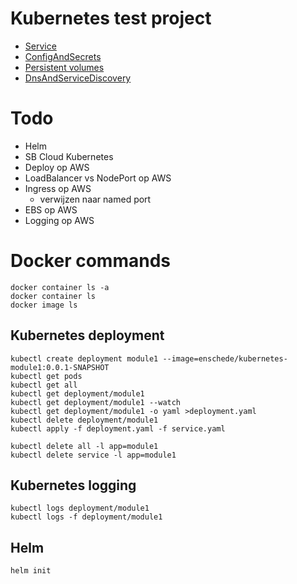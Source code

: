 # Kubernetes test project

- [Service](service.md)
- [ConfigAndSecrets](configAndSecrets.md)
- [Persistent volumes](volumes.md)
- [DnsAndServiceDiscovery](serviceDiscovery.md)

# Todo

- Helm
- SB Cloud Kubernetes  
- Deploy op AWS
- LoadBalancer vs NodePort op AWS
- Ingress op AWS
    - verwijzen naar named port
- EBS op AWS
- Logging op AWS

# Docker commands

    docker container ls -a
    docker container ls
    docker image ls
    
## Kubernetes deployment

    kubectl create deployment module1 --image=enschede/kubernetes-module1:0.0.1-SNAPSHOT
    kubectl get pods
    kubectl get all
    kubectl get deployment/module1   
    kubectl get deployment/module1 --watch  
    kubectl get deployment/module1 -o yaml >deployment.yaml   
    kubectl delete deployment/module1
    kubectl apply -f deployment.yaml -f service.yaml
    
    kubectl delete all -l app=module1
    kubectl delete service -l app=module1
    
## Kubernetes logging

    kubectl logs deployment/module1
    kubectl logs -f deployment/module1

## Helm

    helm init
    

